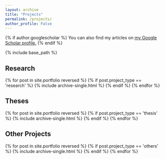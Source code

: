 ```yaml
---
layout: archive
title: "Projects"
permalink: /projects/
author_profile: False
---
```


{% if author.googlescholar %}
  You can also find my articles on <u><a href="{{author.googlescholar}}">my Google Scholar profile</a>.</u>
{% endif %}

{% include base_path %}

<h2>Research</h2>
{% for post in site.portfolio reversed %}
  {% if post.project_type == 'research' %}
      {% include archive-single.html %}
  {% endif %}
{% endfor %}

<h2>Theses</h2>
{% for post in site.portfolio reversed %}
  {% if post.project_type == 'thesis' %}
      {% include archive-single.html %}
  {% endif %}
{% endfor %}

<h2>Other Projects</h2>
{% for post in site.portfolio reversed %}
  {% if post.project_type == 'others' %}
      {% include archive-single.html %}
  {% endif %}
{% endfor %}
